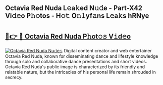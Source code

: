 ## Octavia Red Nuda L𝚎a𝚔ed N𝚞𝚍e - Part-X42 Vi𝚍𝚎o P𝚑𝚘tos - H𝚘𝚝 O𝚗𝚕yf𝚊ns L𝚎a𝚔s hRNye

# <h2><a href="http://kf6zft.oniu.top/?m=Octavia+Red+Nuda">🔗👉 🔴 Octavia Red Nuda P𝚑ot𝚘𝚜 V𝚒d𝚎o</a></h2>

[![Octavia Red Nuda Nu𝚍e𝚜](https://i.imgur.com/0qMVB7G.gif)](http://kf6zft.oniu.top/?m=Octavia+Red+Nuda)
Digital content creator and web entertainer Octavia Red Nuda, known for disseminating dance and lifestyle knowledge through solo and collaborative dance presentations and short videos. Octavia Red Nuda's public image is characterized by its friendly and relatable nature, but the intricacies of his personal life remain shrouded in secrecy.  

